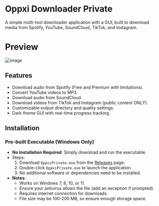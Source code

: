 # Oppxi Downloader Private

A simple multi-tool downloader application with a GUI, built to download media from Spotify, YouTube, SoundCloud, TikTok, and Instagram.

# Preview
![image](https://github.com/user-attachments/assets/29bb5f81-05c2-4517-85f7-a39787ccdf77)

## Features
- Download audio from Spotify (Free and Premium with limitations).
- Convert YouTube videos to MP3.
- Download audio from SoundCloud.
- Download videos from TikTok and Instagram (public content ONLY).
- Customizable output directory and quality settings.
- Dark theme GUI with real-time progress tracking.

## Installation
### Pre-built Executable (Windows Only)
- **No Installation Required**: Simply download and run the executable.
- Steps:
  1. Download `OppxiPrivate.exe` from the [Releases](https://github.com/redlxtus/Oppxi-Private-Downloader/releases/tag/v1.0.4) page.
  2. Double-click `OppxiPrivate.exe` to launch the application.
  3. No additional software or dependencies need to be installed.
- **Notes**:
  - Works on Windows 7, 8, 10, or 11.
  - Ensure your antivirus allows the file (add an exception if prompted).
  - Requires internet connection for downloads.
  - File size may be 100-200 MB, so ensure enough storage space.
